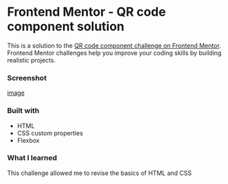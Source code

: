 # Frontend Mentor - QR code component solution

This is a solution to the [QR code component challenge on Frontend Mentor](https://www.frontendmentor.io/challenges/qr-code-component-iux_sIO_H). Frontend Mentor challenges help you improve your coding skills by building realistic projects. 

### Screenshot

[image](images/QR-code%20Challenge.png)

### Built with

- HTML
- CSS custom properties
- Flexbox

### What I learned

This challenge allowed me to revise the basics of HTML and CSS

